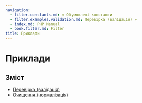 ```yaml
---
navigation:
  - filter.constants.md: « Обумовлені константи
  - filter.examples.validation.md: Перевірка (валідація) »
  - index.md: PHP Manual
  - book.filter.md: Filter
title: Приклади
---
```

# Приклади

## Зміст

-   [Перевірка (валідація)](filter.examples.validation.md)
-   [Очищення (нормалізація)](filter.examples.sanitization.md)
